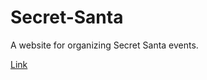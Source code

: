 # Secret-Santa
A website for organizing Secret Santa events.

[Link](http://secret-santa-hriys.ondigitalocean.app)
